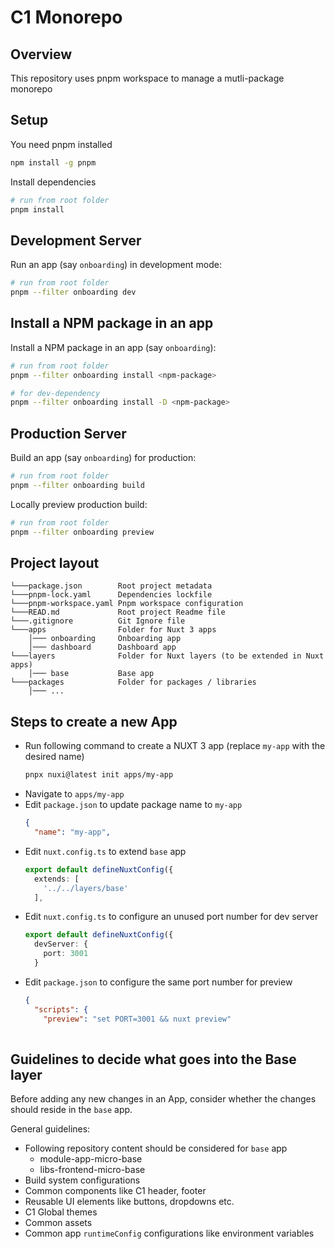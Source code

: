 # C1 Monorepo

## Overview
This repository uses pnpm workspace to manage a mutli-package monorepo


## Setup
You need pnpm installed
```bash
npm install -g pnpm
```
Install dependencies
```bash
# run from root folder
pnpm install
```
## Development Server

Run an app (say `onboarding`) in development mode:

```bash
# run from root folder
pnpm --filter onboarding dev
```

## Install a NPM package in an app
Install a NPM package in an app (say `onboarding`):
```bash
# run from root folder
pnpm --filter onboarding install <npm-package>

# for dev-dependency
pnpm --filter onboarding install -D <npm-package>
```

## Production Server
Build an app (say `onboarding`) for production:
```bash
# run from root folder
pnpm --filter onboarding build
```
Locally preview production build:
```bash
# run from root folder
pnpm --filter onboarding preview
```

## Project layout

```
└───package.json        Root project metadata
└───pnpm-lock.yaml      Dependencies lockfile
└───pnpm-workspace.yaml Pnpm workspace configuration
└───READ.md             Root project Readme file
└───.gitignore          Git Ignore file
└───apps                Folder for Nuxt 3 apps
    │─── onboarding     Onboarding app
    │─── dashboard      Dashboard app
└───layers              Folder for Nuxt layers (to be extended in Nuxt apps)
    │─── base           Base app
└───packages            Folder for packages / libraries
    │─── ...
```

## Steps to create a new App
- Run following command to create a NUXT 3 app (replace `my-app` with the desired name)
  ```bash
  pnpx nuxi@latest init apps/my-app
  ```
- Navigate to `apps/my-app`
- Edit `package.json` to update package name to `my-app`
  ```json
  {
    "name": "my-app",    
  ```
- Edit `nuxt.config.ts` to extend `base` app
  ```ts
  export default defineNuxtConfig({
    extends: [
      '../../layers/base'
    ],
  ```
- Edit `nuxt.config.ts` to configure an unused port number for dev server
  ```ts
  export default defineNuxtConfig({ 
    devServer: {
      port: 3001
    }
  ```
- Edit `package.json` to configure the same port number for preview
  ```json
  {
    "scripts": {
      "preview": "set PORT=3001 && nuxt preview"
      
  ```
## Guidelines to decide what goes into the Base layer
Before adding any new changes in an App, consider whether the changes should reside in the `base` app.

General guidelines:
- Following repository content should be considered for `base` app
  - module-app-micro-base
  - libs-frontend-micro-base
- Build system configurations
- Common components like C1 header, footer
- Reusable UI elements like buttons, dropdowns etc.
- C1 Global themes
- Common assets
- Common app `runtimeConfig` configurations like environment variables